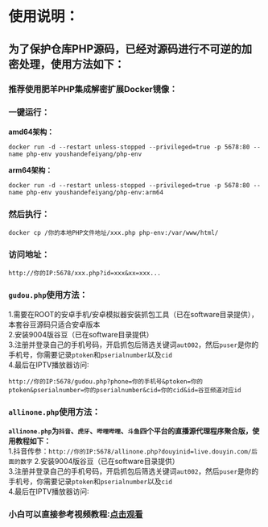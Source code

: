 # **使用说明：**
## **为了保护仓库PHP源码，已经对源码进行不可逆的加密处理，使用方法如下：**
### **推荐使用肥羊PHP集成解密扩展Docker镜像：**  
### **一键运行：**  
**amd64架构：**  
```
docker run -d --restart unless-stopped --privileged=true -p 5678:80 --name php-env youshandefeiyang/php-env
```  
**arm64架构：**  
```
docker run -d --restart unless-stopped --privileged=true -p 5678:80 --name php-env youshandefeiyang/php-env:arm64
```  
### **然后执行：**   
```
docker cp /你的本地PHP文件地址/xxx.php php-env:/var/www/html/
```   
### **访问地址：**
```
http://你的IP:5678/xxx.php?id=xxx&xx=xxx...
```
### `gudou.php`使用方法：  
1.需要在ROOT的安卓手机/安卓模拟器安装抓包工具（已在software目录提供），本套谷豆源码只适合安卓版本  
2.安装9004版谷豆（已在software目录提供）  
3.注册并登录自己的手机号码，开启抓包后筛选关键词`aut002`，然后`puser`是你的手机号，你需要记录`ptoken`和`pserialnumber`以及`cid`  
4.最后在IPTV播放器访问∶  
```
http://你的IP:5678/gudou.php?phone=你的手机号&ptoken=你的ptoken&pserialnumber=你的pserialnumber&cid=你的cid&id=谷豆频道对应id
```
### `allinone.php`使用方法： 
**`allinone.php`为`抖音`、`虎牙`、`哔哩哔哩`、`斗鱼`四个平台的直播源代理程序聚合版，使用教程如下：**  
1.抖音传参：`http://你的IP:5678/allinone.php?douyinid=live.douyin.com/后面的数字`
2.安装9004版谷豆（已在software目录提供）  
3.注册并登录自己的手机号码，开启抓包后筛选关键词`aut002`，然后`puser`是你的手机号，你需要记录`ptoken`和`pserialnumber`以及`cid`  
4.最后在IPTV播放器访问∶  
### 小白可以直接参考视频教程∶[点击观看](https://v1.mk/php)
